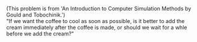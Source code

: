 (This problem is from 'An Introduction to Computer Simulation Methods by Gould and Tobochinik.') <br>
"If we want the coffee to cool as soon as possible, is it better to add the cream immediately after the coffee is made, or should we wait for a whle before we add the cream?"
